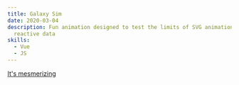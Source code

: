 ```yaml
---
title: Galaxy Sim
date: 2020-03-04
description: Fun animation designed to test the limits of SVG animation & Vue's
  reactive data
skills:
  - Vue
  - JS
---
```

[It's mesmerizing](https://codepen.io/whoistobias/pen/MWwEyxd)